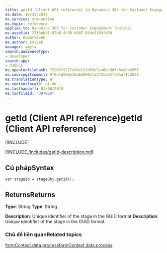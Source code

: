 ```yaml
---
title: getId (Client API reference) in Dynamics 365 for Customer Engagement| MicrosoftDocs
ms.date: 10/31/2017
ms.service: crm-online
ms.topic: reference
applies_to: Dynamics 365 for Customer Engagement (online)
ms.assetid: 27f5eb31-87b0-4c59-b587-93de1369fd80
author: KumarVivek
ms.author: kvivek
manager: amyla
search.audienceType:
- developer
search.app:
- D365CE
ms.openlocfilehash: 72263f9227eb9a121d69e7ea6dc0dfe6eabe4365
ms.sourcegitcommit: 9f0efd59de16a6d9902fa372cb25fc0baf1c2838
ms.translationtype: HT
ms.contentlocale: vi-VN
ms.lasthandoff: 01/08/2019
ms.locfileid: "387066"
---
```

# <a name="getid-client-api-reference"></a><span data-ttu-id="6e6af-102">getId (Client API reference)</span><span class="sxs-lookup"><span data-stu-id="6e6af-102">getId (Client API reference)</span></span>

[!INCLUDE[](../../../../../includes/cc_applies_to_update_9_0_0.md)]

[!INCLUDE[./includes/getId-description.md](./includes/getId-description.md)]

## <a name="syntax"></a><span data-ttu-id="6e6af-103">Cú pháp</span><span class="sxs-lookup"><span data-stu-id="6e6af-103">Syntax</span></span>

`var stageId = stageObj.getId();`

## <a name="returns"></a><span data-ttu-id="6e6af-104">Returns</span><span class="sxs-lookup"><span data-stu-id="6e6af-104">Returns</span></span>

<span data-ttu-id="6e6af-105">**Type**: String.</span><span class="sxs-lookup"><span data-stu-id="6e6af-105">**Type**: String.</span></span> 

<span data-ttu-id="6e6af-106">**Description**: Unique identifier of the stage in the GUID format.</span><span class="sxs-lookup"><span data-stu-id="6e6af-106">**Description**: Unique identifier of the stage in the GUID format.</span></span>

### <a name="related-topics"></a><span data-ttu-id="6e6af-107">Chủ đề liên quan</span><span class="sxs-lookup"><span data-stu-id="6e6af-107">Related topics</span></span>
 
[<span data-ttu-id="6e6af-108">formContext.data.process</span><span class="sxs-lookup"><span data-stu-id="6e6af-108">formContext.data.process</span></span>](../../formContext-data-process.md)

